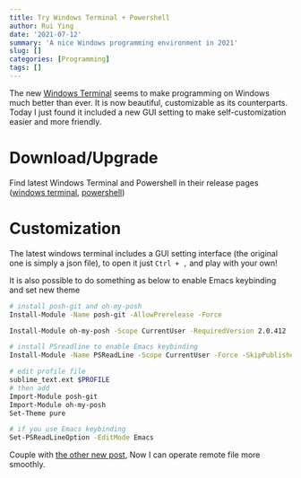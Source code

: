 ```yaml
---
title: Try Windows Terminal + Powershell
author: Rui Ying
date: '2021-07-12'
summary: 'A nice Windows programming environment in 2021'
slug: []
categories: [Programming]
tags: []
---
```


The new [Windows Terminal](https://github.com/microsoft/terminal) seems to make programming on Windows much better than ever. It is now beautiful, customizable as its counterparts. Today I just found it included a new GUI setting to make self-customization easier and more friendly.

# Download/Upgrade

Find latest Windows Terminal and Powershell in their release pages ([windows terminal](https://github.com/microsoft/terminal/releases), [powershell](https://github.com/PowerShell/PowerShell/releases))


# Customization

The latest windows terminal includes a GUI setting interface (the original one is simply a json file), to open it just `Ctrl + ,` and play with your own!

It is also possible to do something as below to enable Emacs keybinding and set new theme

``` sh
# install posh-git and oh-my-posh
Install-Module -Name posh-git -AllowPrerelease -Force

Install-Module oh-my-posh -Scope CurrentUser -RequiredVersion 2.0.412

# install PSreadline to enable Emacs keybinding
Install-Module -Name PSReadLine -Scope CurrentUser -Force -SkipPublisherCheck

# edit profile file
sublime_text.ext $PROFILE
# then add
Import-Module posh-git
Import-Module oh-my-posh
Set-Theme pure

# if you use Emacs keybinding
Set-PSReadLineOption -EditMode Emacs
```
Couple with [the other new post](https://www.ruiying.online/post/2021-07-12-use-emacs-on-a-remote-shell/), Now I can operate remote file more smoothly.
